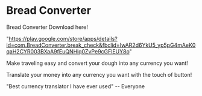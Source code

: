 # Bread Converter
Bread Converter
Download here!

"https://play.google.com/store/apps/details?id=com.BreadConverter.break_check&fbclid=IwAR2d6YkU5_yp5pG4mAeK0qaH2CYR003BXaA9fEuQNHlq0ZvPe9cGFlEUY8o"

Make traveling easy and convert your dough into any currency you want!

Translate your money into any currency you want with the touch of button!


"Best currency translator I have ever used" -- Everyone
